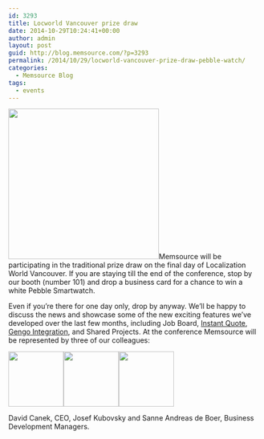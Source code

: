 ```yaml
---
id: 3293
title: Locworld Vancouver prize draw
date: 2014-10-29T10:24:41+00:00
author: admin
layout: post
guid: http://blog.memsource.com/?p=3293
permalink: /2014/10/29/locworld-vancouver-prize-draw-pebble-watch/
categories:
  - Memsource Blog
tags:
  - events
---
```

[<img class="alignleft size-full wp-image-3294" title="pebble white" src="/wp-content/uploads/2014/10/pebble-white.jpg" alt="" width="300" height="300" />](/wp-content/uploads/2014/10/pebble-white.jpg)Memsource will be participating in the traditional prize draw on the final day of Localization World Vancouver. If you are staying till the end of the conference, stop by our booth (number 101) and drop a business card for a chance to win a white Pebble Smartwatch.<!--more-->

Even if you&#8217;re there for one day only, drop by anyway. We&#8217;ll be happy to discuss the news and showcase some of the new exciting features we&#8217;ve developed over the last few months, including Job Board, [Instant Quote](/memsource-cloud-4-4-release/), [Gengo Integration](/introducing-gengo-human-translation-engine-memsource-cloud-4-5-release/), and Shared Projects. At the conference Memsource will be represented by three of our colleagues:

<img class="alignnone size-full wp-image-3295" title="0c6013d" src="/wp-content/uploads/2014/10/0c6013d.jpg" alt="" width="110" height="110" /><img class="alignnone  wp-image-3297" title="02b38d0" src="/wp-content/uploads/2014/10/02b38d0-150x150.jpg" alt="" width="110" height="110" /><img class="alignnone  wp-image-3296" title="1b00345" src="/wp-content/uploads/2014/10/1b00345-150x150.jpg" alt="" width="110" height="110" />

David Canek, CEO, Josef Kubovsky and Sanne Andreas de Boer, Business Development Managers.

&nbsp;